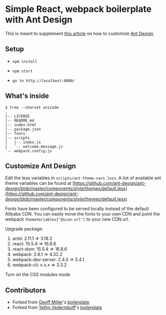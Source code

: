 Simple React, webpack boilerplate with Ant Design
====================================

This is meant to supplement [this article](https://medium.com/@GeoffMiller/how-to-customize-ant-design-with-react-webpack-the-missing-guide-c6430f2db10f) on how to customize [Ant Design](https://ant.design/docs/react/customize-theme).

## Setup

* `npm install`

* `npm start`

* `go to http://localhost:8080/`

## What's inside

````
$ tree --charset unicode
.
|-- LICENSE
|-- README.md
|-- index.html
|-- package.json
|-- fonts
|-- scripts
|   |-- index.js
|   `-- welcome-message.js
`-- webpack.config.js
````

## Customize Ant Design

Edit the less variables in `scripts/ant-theme-vars.less`.
A list of available ant theme variables can be found at [https://github.com/ant-design/ant-design/blob/master/components/style/themes/default.less](https://github.com/ant-design/ant-design/blob/master/components/style/themes/default.less)

Fonts have been configured to be served locally instead of the default Alibaba CDN. You can easily move the fonts to your own CDN and point the webpack `themeVariables["@icon-url"]` to your new CDN url.

Upgrade package:
1. antd:              2.11.1 => 3.18.2
2. react:             15.5.4 => 16.8.6
3. react-dom:         15.5.4 => 16.8.6
4. webpack:            2.6.1 => 4.32.2
5. webpack-dev-server: 2.4.5 => 3.4.1
6. webpack-cli:        x.x.x => 3.3.2

Turn on the CSS modules mode

## Contributors

* Forked from [Geoff Miller](https://medium.com/@geoffmiller)'s [boilerplate](https://github.com/geoffmiller/simple-react-webpack-boilerplate)
* Forked from [Yefim Vedernikoff](https://twitter.com/yefim)'s [boilerplate](https://github.com/yefim/simple-react-webpack-boilerplate)
